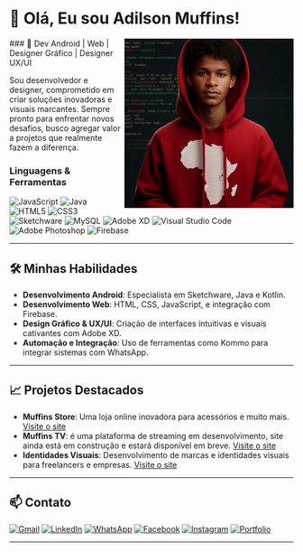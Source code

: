 

# 👋 Olá, Eu sou Adilson Muffins!

<img src="img/muffins.jpg" alt="ilustração de um personagem programando" min-width="400px" max-width="400px" width="300px" align="right">
### 🚀 Dev Android | Web | Designer Gráfico | Designer UX/UI

Sou desenvolvedor e designer, comprometido em criar soluções inovadoras e visuais marcantes. Sempre pronto para enfrentar novos desafios, busco agregar valor a projetos que realmente fazem a diferença.




<h3 align="left">Linguagens & Ferramentas</h3>
<p align="left">
  <img src="https://img.shields.io/badge/JavaScript-F7DF1E?style=for-the-badge&logo=javascript&logoColor=black" alt="JavaScript" />
  <img src="https://img.shields.io/badge/Java-007396?style=for-the-badge&logo=java&logoColor=white" alt="Java" />
  <img src="https://img.shields.io/badge/HTML5-E34F26?style=for-the-badge&logo=html5&logoColor=white" alt="HTML5" />
  <img src="https://img.shields.io/badge/CSS3-1572B6?style=for-the-badge&logo=css3&logoColor=white" alt="CSS3" />
  <img src="https://img.shields.io/badge/Sketchware-blue?style=for-the-badge" alt="Sketchware" />
  <img src="https://img.shields.io/badge/MySQL-4479A1?style=for-the-badge&logo=mysql&logoColor=white" alt="MySQL" />
  <img src="https://img.shields.io/badge/Adobe%20XD-purple?style=for-the-badge&logo=adobexd" alt="Adobe XD" />
  <img src="https://img.shields.io/badge/Visual_Studio_Code-0078D4?style=for-the-badge&logo=visual%20studio%20code&logoColor=white" alt="Visual Studio Code" />
  <img src="https://img.shields.io/badge/Adobe_Photoshop-31A8FF?style=for-the-badge&logo=adobe%20photoshop&logoColor=white" alt="Adobe Photoshop" />
  <img src="https://img.shields.io/badge/Firebase-yellow?style=for-the-badge&logo=firebase" alt="Firebase" />
</p>

---

## 🛠️ Minhas Habilidades



- **Desenvolvimento Android**: Especialista em Sketchware, Java e Kotlin.
- **Desenvolvimento Web**: HTML, CSS, JavaScript, e integração com Firebase.
- **Design Gráfico & UX/UI**: Criação de interfaces intuitivas e visuais cativantes com Adobe XD.
- **Automação e Integração**: Uso de ferramentas como Kommo para integrar sistemas com WhatsApp.

---

## 📈 Projetos Destacados

- **Muffins Store**: Uma loja online inovadora para acessórios e muito mais. [Visite o site](https://muffinsstore-mz.web.app)
- **Muffins TV**: é uma plataforma de streaming em desenvolvimento, site ainda está em construção e estará disponível em breve. [Visite o site](https://www.muffinstv.wuaze.com)
- **Identidades Visuais**: Desenvolvimento de marcas e identidades visuais para freelancers e empresas. [Visite o site](https://muffinsstore-mz.web.app)

---


## 📫 Contato


<a href="mailto:adilsonmuffins@gmail.com" title="Gmail">
  <img src="https://img.shields.io/badge/-Gmail-FF0000?style=flat-square&labelColor=FF0000&logo=gmail&logoColor=white&link=adilsonmuffins@gmail.com" alt="Gmail"/></a>
  <a href="https://www.linkedin.com/in/adilsonmuffins" title="LinkedIn">
  <img src="https://img.shields.io/badge/-Linkedin-0e76a8?style=flat-square&logo=Linkedin&logoColor=white&link=https://www.linkedin.com/in/adilsonmuffins" alt="LinkedIn"/></a>
  <a href="https://api.whatsapp.com/send?phone=258847554342" title="WhatsApp">
  <img src="https://img.shields.io/badge/-WhatsApp-25d366?style=flat-square&labelColor=25d366&logo=whatsapp&logoColor=white&link=https://api.whatsapp.com/send?phone=258847554342" alt="WhatsApp"/></a>
  <a href="https://www.facebook.com/adilsonmuffins" title="Facebook">
  <img src="https://img.shields.io/badge/-Facebook-3b5998?style=flat-square&labelColor=3b5998&logo=facebook&logoColor=white&link=https://www.facebook.com/adilsonmuffins" alt="Facebook"/></a>
  <a href="https://www.instagram.com/adilson_muffins" title="Instagram">
  <img src="https://img.shields.io/badge/-Instagram-DF0174?style=flat-square&labelColor=DF0174&logo=instagram&logoColor=white&link=https://www.instagram.com/adilson_muffins" alt="Instagram"/></a>
<a href="https://adilson-muffins.web.app/" title="Portfolio" target="_blank">
  <img src="https://img.shields.io/badge/-Portfolio-000000?style=flat-square&labelColor=000000&logo=web&logoColor=white" alt="Portfolio"/>

---

